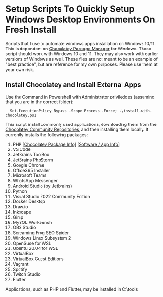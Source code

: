 # Setup Scripts To Quickly Setup Windows Desktop Environments On Fresh Install
Scripts that I use to automate windows apps installation on Windows 10/11. This is dependent on [Chocolatey Package Manager](https://chocolatey.org/) for Windows. These script should work with Windows 10 and 11. They may also work with earlier versions of Windows as well. These files are not meant to be an example of "best practice", but are reference for my own purposes. Please use them at your own risk.

## Install Chocolatey and Install External Apps
Use the Command in Powershell with Administrator priviledges (assuming that you are in the correct folder):
```
  Set-ExecutionPolicy Bypass -Scope Process -Force; .\install-with-chocolatey.ps1
```
This script install commonly used applications, downloading them from the [Chocolatey Community Repositories](https://community.chocolatey.org/packages), and then installing them locally. It currently installs the following packages:

1. PHP [[Chocolatey Package Info]](https://community.chocolatey.org/packages/php) [[Software / App Info]](https://windows.php.net/)
2. VS Code 
3. JetBrains ToolBox 
4. JetBrains PhpStorm
5. Google Chrome 
6. Office365 Installer 
7. Microsoft Teams 
8. WhatsApp Messenger 
9. Android Studio (by Jetbrains) 
10. Python 
11. Visual Studio 2022 Community Edition 
12. Docker Desktop 
13. Draw.io 
14. Inkscape 
15. Gimp
16. MySQL Workbench 
17. OBS Studio 
18. Screaming Frog SEO Spider
19. Windows Linux Subsystem 2
20. OpenSuse for WSL 
21. Ubuntu 20.04 for WSL 
22. VirtualBox 
23. VirtualBox Guest Editions 
24. Vagrant 
25. Spotify 
26. Twitch Studio
27. Flutter

Applications, such as PHP and Flutter, may be installed in C:\tools
